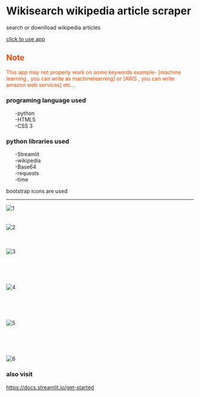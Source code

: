 <h1>Wikisearch wikipedia article scraper</h1>

<p>search or downlload wikipedia articles</p>

<a href="https://wikisearch-article-scraper-nishant-maity.streamlit.app/">click to use app</a>

<h2 style="color: orangered">Note</h2>

<p  style="color: orangered">This app may not properly work on some keywords example- [machine learning , you can write as machinelearning] or [AWS , you can write amazon web services] etc...

</p>

<h3>programing language used</h3>

<ul type="none">
  <li>-python</li>
  <li>-HTML5</li>
  <li>-CSS 3</li>
</ul>


<h3>python libraries used</h3>

<ul type="none">
  <li>-Streamlit</li>
  <li>-wikipedia</li>
  <li>-Base64</li>
  <li>-requests</li>
  <li>-time</li>
</ul>



<p>bootstrap icons are used</p>
<hr>

![1](https://github.com/user-attachments/assets/7bdf8491-9bff-424b-979b-07062b0793f4)
<br>
<br>
<br>
![2](https://github.com/user-attachments/assets/e88aac75-5756-43f6-87bb-5c9dc0cdf709)
<br>
<br>
<br>

![3](https://github.com/user-attachments/assets/394dc0a1-e2ca-4d89-91e2-5133afbbc1fa)

<br>
<br>
<br>


![4](https://github.com/user-attachments/assets/f42ed0c5-d38d-410e-92d8-156fe190b32a)


<br>
<br>
<br>

![5](https://github.com/user-attachments/assets/ba77f127-9dd9-4b89-8545-fd7e1c517b7d)

<br>
<br>
<br>

![6](https://github.com/user-attachments/assets/a9c13abb-6156-43f5-aca9-c25cd14a8ef7)

<h3>also visit</h3>
<a href="https://docs.streamlit.io/get-started">https://docs.streamlit.io/get-started</a>

